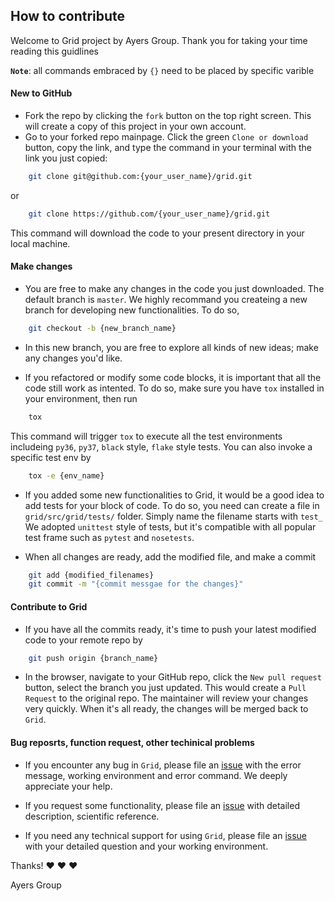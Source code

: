 ## How to contribute
Welcome to Grid project by Ayers Group. Thank you for taking your time reading this guidlines

**`Note`**: all commands embraced by `{}` need to be placed by specific varible

#### New to GitHub

* Fork the repo by clicking the `fork` button on the top right screen. This will create a copy of this project in your own account.
* Go to your forked repo mainpage. Click the green `Clone or download` button, copy the link, and type the command in your terminal with the link you just copied:
```bash
    git clone git@github.com:{your_user_name}/grid.git
```
or
```bash
    git clone https://github.com/{your_user_name}/grid.git
```
This command will download the code to your present directory in your local machine.

#### Make changes
* You are free to make any changes in the code you just downloaded. The default branch is `master`. We highly recommand you createing a new branch for developing new functionalities. To do so,
```bash
    git checkout -b {new_branch_name}
```

<!-- * When the changes is ready, add the modified file, and make a commit
```bash
    git add {modified_filename}
    git commit -m "{commit messgae for the changes}"
``` -->
* In this new branch, you are free to explore all kinds of new ideas; make any changes you'd like.

* If you refactored or modify some code blocks, it is important that all the code still work as intented.
To do so, make sure you have `tox` installed in your environment, then run
```bash
    tox
```
This command will trigger `tox` to execute all the test environments includeing `py36`, `py37`, `black` style, `flake` style tests.
You can also invoke a specific test env by
```bash
    tox -e {env_name}
```

* If you added some new functionalities to Grid, it would be a good idea to add tests for your block of code.
To do so, you need can create a file in `grid/src/grid/tests/` folder. Simply name the filename starts with `test_`
We adopted `unittest` style of tests, but it's compatible with all popular test frame such as `pytest` and `nosetests`.

* When all changes are ready, add the modified file, and make a commit
```bash
    git add {modified_filenames}
    git commit -m "{commit messgae for the changes}"
```

#### Contribute to Grid

* If you have all the commits ready, it's time to push your latest modified code to your remote repo by
```bash
    git push origin {branch_name}
```


* In the browser, navigate to your GitHub repo, click the `New pull request` button, select the branch you just updated.
This would create a `Pull Request` to the original repo. The maintainer will review your changes very quickly. When it's all ready, the changes will be merged back to `Grid`.

#### Bug reposrts, function request, other techinical problems

* If you encounter any bug in `Grid`, please file an [issue](https://github.com/theochem/grid/issues) with the error message, working environment and error command. We deeply appreciate your help.

* If you request some functionality, please file an [issue](https://github.com/theochem/grid/issues) with detailed description, scientific reference.

* If you need any technical support for using `Grid`, please file an [issue](https://github.com/theochem/grid/issues) with your detailed question and your working environment.

Thanks! :heart: :heart: :heart:

Ayers Group
